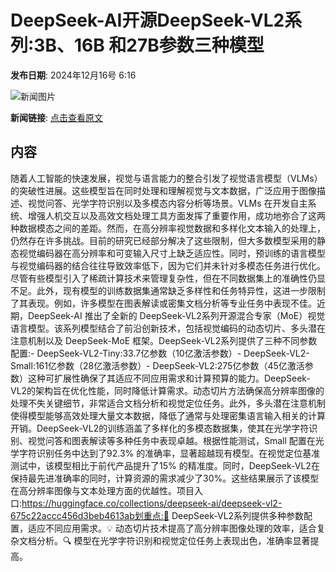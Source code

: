 # DeepSeek-AI开源DeepSeek-VL2系列:3B、16B 和27B参数三种模型

**发布日期**: 2024年12月16号 6:16

![新闻图片](https://upload.chinaz.com/2024/1216/6386995518479442533856817.png)

**新闻链接**: [点击查看原文](https://www.aibase.com/zh/news/13984)

## 内容

随着人工智能的快速发展，视觉与语言能力的整合引发了视觉语言模型（VLMs）的突破性进展。这些模型旨在同时处理和理解视觉与文本数据，广泛应用于图像描述、视觉问答、光学字符识别以及多模态内容分析等场景。VLMs 在开发自主系统、增强人机交互以及高效文档处理工具方面发挥了重要作用，成功地弥合了这两种数据模态之间的差距。然而，在高分辨率视觉数据和多样化文本输入的处理上，仍然存在许多挑战。目前的研究已经部分解决了这些限制，但大多数模型采用的静态视觉编码器在高分辨率和可变输入尺寸上缺乏适应性。同时，预训练的语言模型与视觉编码器的结合往往导致效率低下，因为它们并未针对多模态任务进行优化。尽管有些模型引入了稀疏计算技术来管理复杂性，但在不同数据集上的准确性仍显不足。此外，现有模型的训练数据集通常缺乏多样性和任务特异性，这进一步限制了其表现。例如，许多模型在图表解读或密集文档分析等专业任务中表现不佳。近期，DeepSeek-AI 推出了全新的 DeepSeek-VL2系列开源混合专家（MoE）视觉语言模型。该系列模型结合了前沿创新技术，包括视觉编码的动态切片、多头潜在注意机制以及 DeepSeek-MoE 框架。DeepSeek-VL2系列提供了三种不同参数配置:- DeepSeek-VL2-Tiny:33.7亿参数（10亿激活参数）- DeepSeek-VL2-Small:161亿参数（28亿激活参数）- DeepSeek-VL2:275亿参数（45亿激活参数）这种可扩展性确保了其适应不同应用需求和计算预算的能力。DeepSeek-VL2的架构旨在优化性能，同时降低计算需求。动态切片方法确保高分辨率图像的处理不失关键细节，非常适合文档分析和视觉定位任务。此外，多头潜在注意机制使得模型能够高效处理大量文本数据，降低了通常与处理密集语言输入相关的计算开销。DeepSeek-VL2的训练涵盖了多样化的多模态数据集，使其在光学字符识别、视觉问答和图表解读等多种任务中表现卓越。根据性能测试，Small 配置在光学字符识别任务中达到了92.3% 的准确率，显著超越现有模型。在视觉定位基准测试中，该模型相比于前代产品提升了15% 的精准度。同时，DeepSeek-VL2在保持最先进准确率的同时，计算资源的需求减少了30%。这些结果展示了该模型在高分辨率图像与文本处理方面的优越性。项目入口:https://huggingface.co/collections/deepseek-ai/deepseek-vl2-675c22accc456d3beb4613ab划重点:🌟 DeepSeek-VL2系列提供多种参数配置，适应不同应用需求。💡 动态切片技术提高了高分辨率图像处理的效率，适合复杂文档分析。🔍 模型在光学字符识别和视觉定位任务上表现出色，准确率显著提高。
